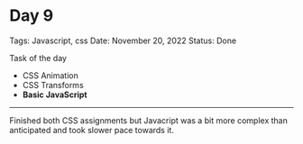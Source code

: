 # Day 9

Tags: Javascript, css
Date: November 20, 2022
Status: Done

Task of the day

- CSS Animation
- CSS Transforms
- ****Basic JavaScript****

---

Finished both CSS assignments but Javacript was a bit more complex than anticipated and took slower pace towards it.